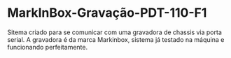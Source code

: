 # MarkInBox-Gravação-PDT-110-F1

Sitema criado para se comunicar com uma gravadora de chassis via porta serial.
A gravadora é da marca Markinbox, sistema já testado na máquina e funcionando perfeitamente.

